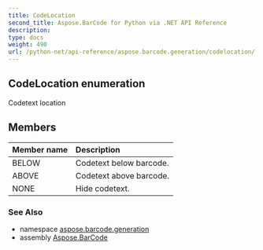```yaml
---
title: CodeLocation
second_title: Aspose.BarCode for Python via .NET API Reference
description: 
type: docs
weight: 490
url: /python-net/api-reference/aspose.barcode.generation/codelocation/
---
```


## CodeLocation enumeration

Codetext location

## Members
| Member name | Description |
| :- | :- |
|BELOW|Codetext below barcode.|
|ABOVE|Codetext above barcode.|
|NONE|Hide codetext.|

### See Also

* namespace [aspose.barcode.generation](/barcode/python-net/api-reference/aspose.barcode.generation/)
* assembly [Aspose.BarCode](/barcode/python-net/api-reference/)

